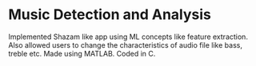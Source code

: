 # Music Detection and Analysis
Implemented Shazam like app using ML concepts like feature extraction. Also allowed users to change the characteristics of audio file like bass, treble etc. Made using MATLAB. Coded in C. 
